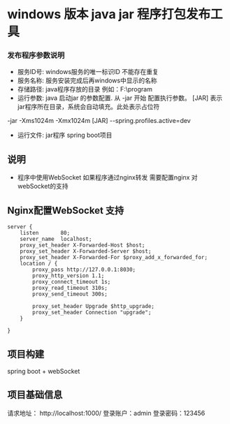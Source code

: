 # windows 版本 java jar 程序打包发布工具


### 发布程序参数说明
  * 服务ID号: windows服务的唯一标识ID 不能存在重复
  * 服务名称: 服务安装完成后再windows中显示的名称
  * 存储路径: java程序存放的目录 例如：F:\program
  * 运行参数: java 启动jar 的参数配置. 从 -jar 开始 配置执行参数。 [JAR] 表示jar程序所在目录，系统会自动填充。此处表示占位符
  
  -jar -Xms1024m -Xmx1024m [JAR] --spring.profiles.active=dev
  
  * 运行文件: jar程序 spring boot项目
 
## 说明
  * 程序中使用WebSocket 如果程序通过nginx转发 需要配置nginx 对webSocket的支持
## Nginx配置WebSocket 支持
 	server {
        listen       80;
        server_name  localhost;
        proxy_set_header X-Forwarded-Host $host;
        proxy_set_header X-Forwarded-Server $host;
        proxy_set_header X-Forwarded-For $proxy_add_x_forwarded_for;
        location / {
            proxy_pass http://127.0.0.1:8030;
            proxy_http_version 1.1;
            proxy_connect_timeout 1s;
            proxy_read_timeout 310s; 
            proxy_send_timeout 300s; 
            
            proxy_set_header Upgrade $http_upgrade;
            proxy_set_header Connection "upgrade";
        }
 		
    }

## 项目构建
spring boot + webSocket
## 项目基础信息
请求地址： http://localhost:1000/
登录账户：admin
登录密码：123456